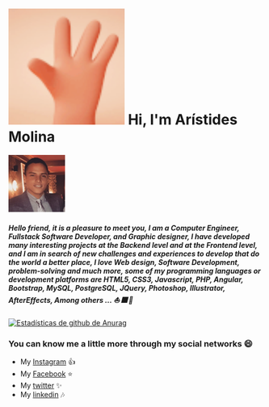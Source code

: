 # <img src="images/Hi-hand-small.gif" width="230"> Hi, I'm Arístides Molina

![Perfil Logo](/images/foto-perfil.png)

##### Hello friend, it is a pleasure to meet you, I am a Computer Engineer, Fullstack Software Developer, and Graphic designer, I have developed many interesting projects at the Backend level and at the Frontend level, and I am in search of new challenges and experiences to develop that do the world a better place, I love Web design, Software Development, problem-solving and much more, some of my programming languages or development platforms are HTML5, CSS3, Javascript, PHP, Angular, Bootstrap, MySQL, PostgreSQL, JQuery, Photoshop, Illustrator, AfterEffects, Among others ... :boat: :fireworks: :milky_way:

[![Estadísticas de github de Anurag](https://github-readme-stats.vercel.app/api?Username=aristides1000)](https://github.com/anuraghazra/github-readme-stats)

### You can know me a little more through my social networks :smile:

* My [Instagram](https://www.instagram.com/aristides_1000/) :+1:
* My [Facebook](https://www.facebook.com/aristidesjose.molinaperez) :star:
* My [twitter](https://twitter.com/aristides_1000) :sparkles:
* My [linkedin](https://www.linkedin.com/in/aristides-jose-molina-perez-09b0579a/) :notes:

<!--
**aristides1000/aristides1000** is a ✨ _special_ ✨ repository because its `README.md` (this file) appears on your GitHub profile.

Here are some ideas to get you started:

- 🔭 I’m currently working on ...
- 🌱 I’m currently learning ...
- 👯 I’m looking to collaborate on ...
- 🤔 I’m looking for help with ...
- 💬 Ask me about ...
- 📫 How to reach me: ...
- 😄 Pronouns: ...
- ⚡ Fun fact: ...
-->
